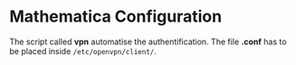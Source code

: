 # Mathematica Configuration
The script called **vpn** automatise the authentification. The file **.conf**
has to be placed inside ```/etc/openvpn/client/```.
